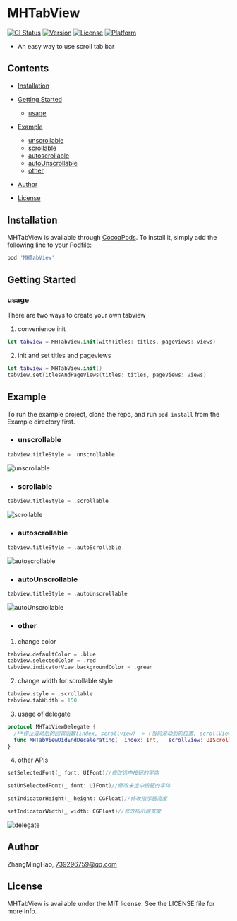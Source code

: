 # MHTabView

[![CI Status](https://img.shields.io/travis/ZhangMingHao/MHTabView.svg?style=flat)](https://travis-ci.org/ZhangMingHao/MHTabView)
[![Version](https://img.shields.io/cocoapods/v/MHTabView.svg?style=flat)](https://cocoapods.org/pods/MHTabView)
[![License](https://img.shields.io/cocoapods/l/MHTabView.svg?style=flat)](https://github.com/feaskters/MHTabView/blob/master/LICENSE)
[![Platform](https://img.shields.io/cocoapods/p/MHTabView.svg?style=flat)](https://cocoapods.org/pods/MHTabView)

- An easy way to use scroll tab bar

## Contents

- [Installation](#Installation)

- [Getting Started](#Getting-Started)
  + [usage](#usage)

- [Example](#Example)
  + [unscrollable](#unscrollable)
  + [scrollable](#scrollable)
  + [autoscrollable](#autoscrollable)
  + [autoUnscrollable](#autoUnscrollable)
  + [other](#other)
- [Author](#Author)
- [License](#License)

## Installation

MHTabView is available through [CocoaPods](https://cocoapods.org). To install
it, simply add the following line to your Podfile:

```ruby
pod 'MHTabView'
```

## Getting Started

### usage

There are two ways to create your own tabview

 1. convenience init
 ```swift
 let tabview = MHTabView.init(withTitles: titles, pageViews: views)
 ```
 
 2. init and set titles and pageviews
 ```swift
 let tabview = MHTabView.init()
 tabview.setTitlesAndPageViews(titles: titles, pageViews: views)
 ```

## Example

To run the example project, clone the repo, and run `pod install` from the Example directory first.

 - ### unscrollable

```swift
tabview.titleStyle = .unscrollable
```
![unscrollable](https://s1.ax1x.com/2020/04/27/JfzBqg.gif)

 - ### scrollable

```swift
tabview.titleStyle = .scrollable
```

![scrollable](https://s1.ax1x.com/2020/04/27/JfgfKS.gif)

 - ### autoscrollable

```swift
tabview.titleStyle = .autoScrollable
```

![autoscrollable](https://s1.ax1x.com/2020/04/27/JfzrZQ.gif)

 - ### autoUnscrollable

```swift
tabview.titleStyle = .autoUnscrollable
```

![autoUnscrollable](https://s1.ax1x.com/2020/04/27/Jfz0sS.gif)

 - ### other
 
  1. change color
  ```swift
  tabview.defaultColor = .blue
  tabview.selectedColor = .red
  tabview.indicatorView.backgroundColor = .green
  ```
  
  2. change width for scrollable style
  ```swift
  tabview.style = .scrollable
  tabview.tabWidth = 150
  ```
  
  3. usage of delegate
  
  ```swift
  protocol MHTabViewDelegate {
    /**停止滚动后的回调函数(index, scrollview) -> (当前滚动到的位置, scrollView属性 )*/
    func MHTabViewDidEndDecelerating(_ index: Int, _ scrollview: UIScrollView)
  }
  ```
  
  4. other APIs
  ```swift
  setSelectedFont(_ font: UIFont)//修改选中按钮的字体
  
  setUnSelectedFont(_ font: UIFont)//修改未选中按钮的字体
  
  setIndicatorHeight(_ height: CGFloat)//修改指示器高度
  
  setIndicatorWidth(_ width: CGFloat)//修改指示器宽度
  ```

  ![delegate](https://s1.ax1x.com/2020/04/27/JfgEAs.gif)

## Author

ZhangMingHao, 739296759@qq.com

## License

MHTabView is available under the MIT license. See the LICENSE file for more info.
